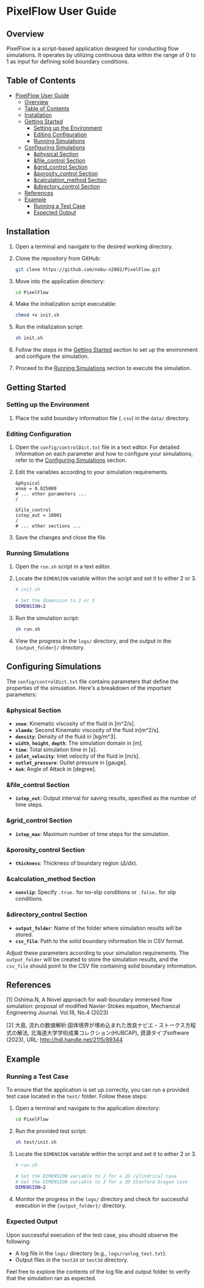 # PixelFlow User Guide

## Overview

PixelFlow is a script-based application designed for conducting flow simulations. It operates by utilizing continuous data within the range of 0 to 1 as input for defining solid boundary conditions.

## Table of Contents

- [PixelFlow User Guide](#pixelflow-user-guide)
  - [Overview](#overview)
  - [Table of Contents](#table-of-contents)
  - [Installation](#installation)
  - [Getting Started](#getting-started)
    - [Setting up the Environment](#setting-up-the-environment)
    - [Editing Configuration](#editing-configuration)
    - [Running Simulations](#running-simulations)
  - [Configuring Simulations](#configuring-simulations)
    - [\&physical Section](#physical-section)
    - [\&file\_control Section](#file_control-section)
    - [\&grid\_control Section](#grid_control-section)
    - [\&porosity\_control Section](#porosity_control-section)
    - [\&calculation\_method Section](#calculation_method-section)
    - [\&directory\_control Section](#directory_control-section)
  - [References](#references)
  - [Example](#example)
    - [Running a Test Case](#running-a-test-case)
    - [Expected Output](#expected-output)

## Installation

1. Open a terminal and navigate to the desired working directory.

2. Clone the repository from GitHub:

    ```bash
    git clone https://github.com/nobu-n2002/PixelFlow.git
    ```

3. Move into the application directory:

    ```bash
    cd PixelFlow
    ```

4. Make the initialization script executable:

    ```bash
    chmod +x init.sh
    ```

5. Run the initialization script:

    ```bash
    sh init.sh
    ```

6. Follow the steps in the [Getting Started](#getting-started) section to set up the environment and configure the simulation.

7. Proceed to the [Running Simulations](#running-simulations) section to execute the simulation.

## Getting Started

### Setting up the Environment

1. Place the solid boundary information file (`.csv`) in the `data/` directory.

### Editing Configuration

1. Open the `config/controlDict.txt` file in a text editor. For detailed information on each parameter and how to configure your simulations, refer to the [Configuring Simulations](#configuring-simulations) section.

2. Edit the variables according to your simulation requirements.

    ```plaintext
    &physical
    xnue = 0.025000
    # ... other parameters ...
    /

    &file_control
    istep_out = 10001
    /
    # ... other sections ...
    ```

3. Save the changes and close the file.

### Running Simulations

1. Open the `run.sh` script in a text editor.

2. Locate the `DIMENSION` variable within the script and set it to either 2 or 3.

    ```bash
    # init.sh

    # Set the dimension to 2 or 3
    DIMENSION=2
    ```

3. Run the simulation script:

    ```bash
    sh run.sh
    ```

4. View the progress in the `logs/` directory, and the output in the `{output_folder}/` directory.

## Configuring Simulations

The `config/controlDict.txt` file contains parameters that define the properties of the simulation. Here's a breakdown of the important parameters:

### &physical Section

- **`xnue`**: Kinematic viscosity of the fluid in [m^2/s].
- **`xlamda`**: Second Kinematic viscosity of the fluid in[m^2/s].
- **`density`**: Density of the fluid in [kg/m^3].
- **`width`**, **`height`**, **`depth`**: The simulation domain in [m].
- **`time`**: Total simulation time in [s].
- **`inlet_velocity`**: Inlet velocity of the fluid in [m/s].
- **`outlet_pressure`**: Outlet pressure in [gauge].
- **`AoA`**: Angle of Attack in [degree].

### &file_control Section

- **`istep_out`**: Output interval for saving results, specified as the number of time steps.

### &grid_control Section

- **`istep_max`**: Maximum number of time steps for the simulation.

### &porosity_control Section

- **`thickness`**: Thickness of boundary region ($\Delta/dx$).

### &calculation_method Section

- **`nonslip`**: Specify `.true.` for no-slip conditions or `.false.` for slip conditions.

### &directory_control Section

- **`output_folder`**: Name of the folder where simulation results will be stored.
- **`csv_file`**: Path to the solid boundary information file in CSV format.

Adjust these parameters according to your simulation requirements. The `output_folder` will be created to store the simulation results, and the `csv_file` should point to the CSV file containing solid boundary information.



## References

[1] Oshima.N, A Novel approach for wall-boundary immersed flow simulation: proposal of modified Navier-Stokes equation, Mechanical Engineering Journal. Vol.18, No.4 (2023)

[2] 大島, 流れの数値解析:固体境界が埋め込まれた改良ナビエ・ストークス方程式の解法, 北海道大学学術成果コレクション(HUBCAP), 資源タイプsoftware (2023), URL: http://hdl.handle.net/2115/89344

## Example

### Running a Test Case

To ensure that the application is set up correctly, you can run a provided test case located in the `test/` folder. Follow these steps:

1. Open a terminal and navigate to the application directory:

    ```bash
    cd PixelFlow
    ```

2. Run the provided test script:

    ```bash
    sh test/init.sh
    ```

3. Locate the `DIMENSION` variable within the script and set it to either 2 or 3.

    ```bash
    # run.sh

    # Set the DIMENSION variable to 2 for a 2D cylindrical case
    # Set the DIMENSION variable to 3 for a 3D Stanford Dragon case
    DIMENSION=2
    ```

4. Monitor the progress in the `logs/` directory and check for successful execution in the `{output_folder}/` directory.

### Expected Output

Upon successful execution of the test case, you should observe the following:

- A log file in the `logs/` directory (e.g., `logs/runlog_test.txt`).
- Output files in the `test2d` or `test3d` directory.

Feel free to explore the contents of the log file and output folder to verify that the simulation ran as expected.

